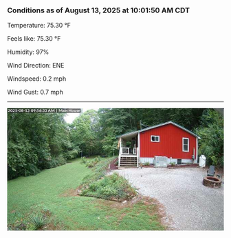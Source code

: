 ### Conditions as of August 13, 2025 at 10:01:50 AM CDT 

Temperature: 75.30 &deg;F

Feels like: 75.30 &deg;F

Humidity: 97%

Wind Direction: ENE

Windspeed: 0.2 mph

Wind Gust: 0.7 mph

---

<img src="./images/latest.jpeg"/>


